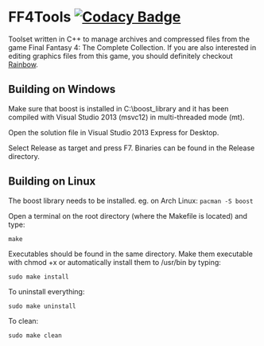 FF4Tools [![Codacy Badge](https://api.codacy.com/project/badge/Grade/2372010cd5ce4ab99996ef698a3efbf5)](https://www.codacy.com/app/marco-calautti/FF4Tools?utm_source=github.com&amp;utm_medium=referral&amp;utm_content=marco-calautti/FF4Tools&amp;utm_campaign=Badge_Grade)
========

Toolset written in C++ to manage archives and compressed files from the game Final Fantasy 4: The Complete Collection.
If you are also interested in editing graphics files from this game, you should definitely checkout [Rainbow](https://github.com/marco-calautti/Rainbow).

## Building on Windows
Make sure that boost is installed in C:\boost_library and it has been compiled with Visual Studio 2013 (msvc12) in multi-threaded mode (mt).

Open the solution file in Visual Studio 2013 Express for Desktop.

Select Release as target and press F7. Binaries can be found in the Release directory.

## Building on Linux
The boost library needs to be installed.
eg. on Arch Linux:
`pacman -S boost`

Open a terminal on the root directory (where the Makefile is located) and type:

`make`

Executables should be found in the same directory. Make them executable with chmod +x or automatically install them
to /usr/bin by typing:

`sudo make install`

To uninstall everything:

`sudo make uninstall`

To clean:

`sudo make clean`
